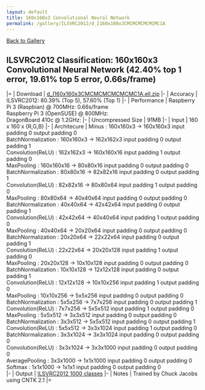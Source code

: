 ```yaml
---
layout: default
title: 160x160x3 Convolutional Neural Network
permalink: /gallery/ILSVRC2012/d_I160x160x3CMCMCMCMCMCMC1A
---
```


[Back to Gallery](/ELL/gallery)

## ILSVRC2012 Classification: 160x160x3 Convolutional Neural Network (42.40% top 1 error, 19.61% top 5 error, 0.66s/frame)

|=
| Download | [d_I160x160x3CMCMCMCMCMCMC1A.ell.zip](https://github.com/Microsoft/ELL-models/raw/master/models/ILSVRC2012/d_I160x160x3CMCMCMCMCMCMC1A/d_I160x160x3CMCMCMCMCMCMC1A.ell.zip)
|-
| Accuracy | ILSVRC2012: 80.39% (Top 5), 57.60% (Top 1) 
|-
| Performance | Raspberry Pi 3 (Raspbian) @ 700MHz: 0.66s/frame<br>Raspberry Pi 3 (OpenSUSE) @ 800MHz: <br>DragonBoard 410c @ 1.2GHz:
|-
| Uncompressed Size | 91MB
|-
| Input | 160 x 160 x {R,G,B}
|-
| Architecure | Minus :  160x160x3  ->  160x160x3  input padding 0  output padding 0<br>BatchNormalization :  160x160x3  ->  162x162x3  input padding 0  output padding 1<br>Convolution(ReLU) :  162x162x3  ->  160x160x16  input padding 1  output padding 0<br>MaxPooling :  160x160x16  ->  80x80x16  input padding 0  output padding 0<br>BatchNormalization :  80x80x16  ->  82x82x16  input padding 0  output padding 1<br>Convolution(ReLU) :  82x82x16  ->  80x80x64  input padding 1  output padding 0<br>MaxPooling :  80x80x64  ->  40x40x64  input padding 0  output padding 0<br>BatchNormalization :  40x40x64  ->  42x42x64  input padding 0  output padding 1<br>Convolution(ReLU) :  42x42x64  ->  40x40x64  input padding 1  output padding 0<br>MaxPooling :  40x40x64  ->  20x20x64  input padding 0  output padding 0<br>BatchNormalization :  20x20x64  ->  22x22x64  input padding 0  output padding 1<br>Convolution(ReLU) :  22x22x64  ->  20x20x128  input padding 1  output padding 0<br>MaxPooling :  20x20x128  ->  10x10x128  input padding 0  output padding 0<br>BatchNormalization :  10x10x128  ->  12x12x128  input padding 0  output padding 1<br>Convolution(ReLU) :  12x12x128  ->  10x10x256  input padding 1  output padding 0<br>MaxPooling :  10x10x256  ->  5x5x256  input padding 0  output padding 0<br>BatchNormalization :  5x5x256  ->  7x7x256  input padding 0  output padding 1<br>Convolution(ReLU) :  7x7x256  ->  5x5x512  input padding 1  output padding 0<br>MaxPooling :  5x5x512  ->  3x3x512  input padding 0  output padding 0<br>BatchNormalization :  3x3x512  ->  5x5x512  input padding 0  output padding 1<br>Convolution(ReLU) :  5x5x512  ->  3x3x1024  input padding 1  output padding 0<br>BatchNormalization :  3x3x1024  ->  3x3x1024  input padding 0  output padding 0<br>Convolution(ReLU) :  3x3x1024  ->  3x3x1000  input padding 0  output padding 0<br>AveragePooling :  3x3x1000  ->  1x1x1000  input padding 0  output padding 0<br>Softmax :  1x1x1000  ->  1x1x1  input padding 0  output padding 0<br>
|-
| Output | [ILSVRC2012 1000 classes](https://github.com/Microsoft/ELL-models/raw/master/models/ILSVRC2012/ImageNetLabels.txt)
|-
| Notes | Trained by Chuck Jacobs using CNTK 2.1
|=
